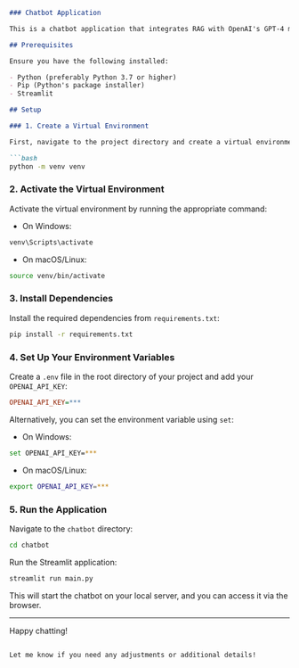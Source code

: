 

```markdown
### Chatbot Application

This is a chatbot application that integrates RAG with OpenAI's GPT-4 model on custom data, built using Streamlit. Follow the instructions below to set up and run the application on your local machine.

## Prerequisites

Ensure you have the following installed:

- Python (preferably Python 3.7 or higher)
- Pip (Python's package installer)
- Streamlit

## Setup

### 1. Create a Virtual Environment

First, navigate to the project directory and create a virtual environment:

```bash
python -m venv venv
```

### 2. Activate the Virtual Environment

Activate the virtual environment by running the appropriate command:

- On Windows:

```bash
venv\Scripts\activate
```

- On macOS/Linux:

```bash
source venv/bin/activate
```

### 3. Install Dependencies

Install the required dependencies from `requirements.txt`:

```bash
pip install -r requirements.txt
```

### 4. Set Up Your Environment Variables

Create a `.env` file in the root directory of your project and add your `OPENAI_API_KEY`:

```ini
OPENAI_API_KEY=***
```

Alternatively, you can set the environment variable using `set`:

- On Windows:

```bash
set OPENAI_API_KEY=***
```

- On macOS/Linux:

```bash
export OPENAI_API_KEY=***
```

### 5. Run the Application

Navigate to the `chatbot` directory:

```bash
cd chatbot
```

Run the Streamlit application:

```bash
streamlit run main.py
```

This will start the chatbot on your local server, and you can access it via the browser.

---

Happy chatting!
```

Let me know if you need any adjustments or additional details!

